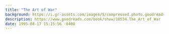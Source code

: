 ```yaml
---
title: "The Art of War"
background: https://i.gr-assets.com/images/S/compressed.photo.goodreads.com/books/1630683326l/10534._SY75_.jpg
description: https://www.goodreads.com/book/show/10534.The_Art_of_War
date: 1995-08-17 15:15:56 -0400
---
```

